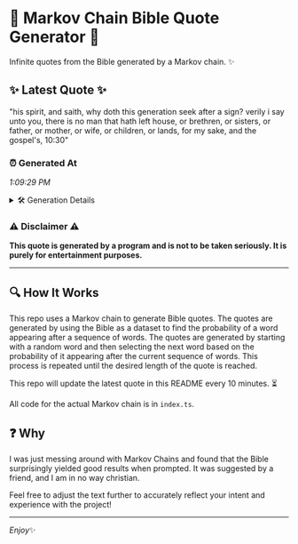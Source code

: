 # 📖 Markov Chain Bible Quote Generator 📖

Infinite quotes from the Bible generated by a Markov chain. ✨

## ✨ Latest Quote ✨
"his spirit, and saith, why doth this generation seek after a sign? verily i say unto you, there is no man that hath left house, or brethren, or sisters, or father, or mother, or wife, or children, or lands, for my sake, and the gospel's, 10:30"

### ⏰ Generated At
*1:09:29 PM*

<details>
    <summary>🛠️ Generation Details</summary>
    <p>
        <strong>🌱 Seed:</strong> his<br>
        <strong>🔄 Iterations:</strong> 45<br>
        <strong>📜 Context History:</strong><br>[ his ]: spirit,<br>[ his, spirit, ]: and<br>[ his, spirit,, and ]: saith,<br>[ his, spirit,, and, saith, ]: why<br>[ his, spirit,, and, saith,, why ]: doth<br>[ his, spirit,, and, saith,, why, doth ]: this<br>[ spirit,, and, saith,, why, doth, this ]: generation<br>[ and, saith,, why, doth, this, generation ]: seek<br>[ saith,, why, doth, this, generation, seek ]: after<br>[ why, doth, this, generation, seek, after ]: a<br>[ doth, this, generation, seek, after, a ]: sign?<br>[ this, generation, seek, after, a, sign? ]: verily<br>[ generation, seek, after, a, sign?, verily ]: i<br>[ seek, after, a, sign?, verily, i ]: say<br>[ after, a, sign?, verily, i, say ]: unto<br>[ a, sign?, verily, i, say, unto ]: you,<br>[ sign?, verily, i, say, unto, you, ]: there<br>[ verily, i, say, unto, you,, there ]: is<br>[ i, say, unto, you,, there, is ]: no<br>[ say, unto, you,, there, is, no ]: man<br>[ unto, you,, there, is, no, man ]: that<br>[ you,, there, is, no, man, that ]: hath<br>[ there, is, no, man, that, hath ]: left<br>[ is, no, man, that, hath, left ]: house,<br>[ no, man, that, hath, left, house, ]: or<br>[ man, that, hath, left, house,, or ]: brethren,<br>[ that, hath, left, house,, or, brethren, ]: or<br>[ hath, left, house,, or, brethren,, or ]: sisters,<br>[ left, house,, or, brethren,, or, sisters, ]: or<br>[ house,, or, brethren,, or, sisters,, or ]: father,<br>[ or, brethren,, or, sisters,, or, father, ]: or<br>[ brethren,, or, sisters,, or, father,, or ]: mother,<br>[ or, sisters,, or, father,, or, mother, ]: or<br>[ sisters,, or, father,, or, mother,, or ]: wife,<br>[ or, father,, or, mother,, or, wife, ]: or<br>[ father,, or, mother,, or, wife,, or ]: children,<br>[ or, mother,, or, wife,, or, children, ]: or<br>[ mother,, or, wife,, or, children,, or ]: lands,<br>[ or, wife,, or, children,, or, lands, ]: for<br>[ wife,, or, children,, or, lands,, for ]: my<br>[ or, children,, or, lands,, for, my ]: sake,<br>[ children,, or, lands,, for, my, sake, ]: and<br>[ or, lands,, for, my, sake,, and ]: the<br>[ lands,, for, my, sake,, and, the ]: gospel's,<br>[ for, my, sake,, and, the, gospel's, ]: 10:30<br>
    </p>
</details>

### ⚠️ Disclaimer ⚠️
**This quote is generated by a program and is not to be taken seriously. It is purely for entertainment purposes.**

---

## 🔍 How It Works

This repo uses a Markov chain to generate Bible quotes. The quotes are generated by using the Bible as a dataset to find the probability of a word appearing after a sequence of words. The quotes are generated by starting with a random word and then selecting the next word based on the probability of it appearing after the current sequence of words. This process is repeated until the desired length of the quote is reached.

This repo will update the latest quote in this README every 10 minutes. ⏳

All code for the actual Markov chain is in `index.ts`.

## ❓ Why

I was just messing around with Markov Chains and found that the Bible surprisingly yielded good results when prompted. 
It was suggested by a friend, and I am in no way christian.

Feel free to adjust the text further to accurately reflect your intent and experience with the project!

---

*Enjoy*✨
